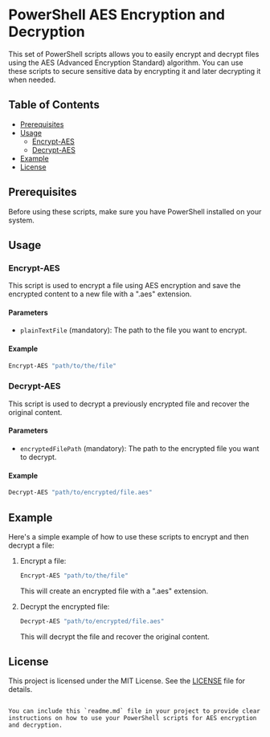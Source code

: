 # PowerShell AES Encryption and Decryption

This set of PowerShell scripts allows you to easily encrypt and decrypt files using the AES (Advanced Encryption Standard) algorithm. You can use these scripts to secure sensitive data by encrypting it and later decrypting it when needed.

## Table of Contents

- [Prerequisites](#prerequisites)
- [Usage](#usage)
  - [Encrypt-AES](#encrypt-aes)
  - [Decrypt-AES](#decrypt-aes)
- [Example](#example)
- [License](#license)

## Prerequisites

Before using these scripts, make sure you have PowerShell installed on your system.

## Usage

### Encrypt-AES

This script is used to encrypt a file using AES encryption and save the encrypted content to a new file with a ".aes" extension.

#### Parameters

- `plainTextFile` (mandatory): The path to the file you want to encrypt.

#### Example

```powershell
Encrypt-AES "path/to/the/file"
```

### Decrypt-AES

This script is used to decrypt a previously encrypted file and recover the original content.

#### Parameters

- `encryptedFilePath` (mandatory): The path to the encrypted file you want to decrypt.

#### Example

```powershell
Decrypt-AES "path/to/encrypted/file.aes"
```

## Example

Here's a simple example of how to use these scripts to encrypt and then decrypt a file:

1. Encrypt a file:

   ```powershell
   Encrypt-AES "path/to/the/file"
   ```

   This will create an encrypted file with a ".aes" extension.

2. Decrypt the encrypted file:

   ```powershell
   Decrypt-AES "path/to/encrypted/file.aes"
   ```

   This will decrypt the file and recover the original content.

## License

This project is licensed under the MIT License. See the [LICENSE](LICENSE) file for details.
```

You can include this `readme.md` file in your project to provide clear instructions on how to use your PowerShell scripts for AES encryption and decryption.
